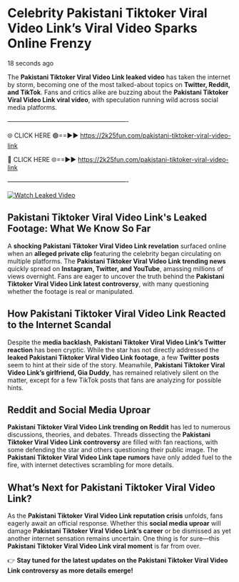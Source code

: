 # Celebrity Pakistani Tiktoker Viral Video Link’s Viral Video Sparks Online Frenzy

18 seconds ago

The **Pakistani Tiktoker Viral Video Link leaked video** has taken the internet by storm, becoming one of the most talked-about topics on **Twitter, Reddit, and TikTok**. Fans and critics alike are buzzing about the **Pakistani Tiktoker Viral Video Link viral video**, with speculation running wild across social media platforms.

———————————————————-

🌐 CLICK HERE 🟢==►► https://2k25fun.com/pakistani-tiktoker-viral-video-link

🔴 CLICK HERE 🌐==►► https://2k25fun.com/pakistani-tiktoker-viral-video-link

———————————————————-

[![Watch Leaked Video](https://miro.medium.com/v2/resize:fit:828/format:webp/1*cilzJN44JGOrTw9NJCrNHA.gif "Watch Leaked Video")](https://2k25fun.com/pakistani-tiktoker-viral-video-link)

## **Pakistani Tiktoker Viral Video Link's Leaked Footage: What We Know So Far**  
A **shocking Pakistani Tiktoker Viral Video Link revelation** surfaced online when an **alleged private clip** featuring the celebrity began circulating on multiple platforms. The **Pakistani Tiktoker Viral Video Link trending news** quickly spread on **Instagram, Twitter, and YouTube**, amassing millions of views overnight. Fans are eager to uncover the truth behind the **Pakistani Tiktoker Viral Video Link latest controversy**, with many questioning whether the footage is real or manipulated.  

## **How Pakistani Tiktoker Viral Video Link Reacted to the Internet Scandal**  
Despite the **media backlash**, **Pakistani Tiktoker Viral Video Link’s Twitter reaction** has been cryptic. While the star has not directly addressed the **leaked Pakistani Tiktoker Viral Video Link footage**, a few **Twitter posts** seem to hint at their side of the story. Meanwhile, **Pakistani Tiktoker Viral Video Link’s girlfriend, Gia Duddy**, has remained relatively silent on the matter, except for a few TikTok posts that fans are analyzing for possible hints.  

## **Reddit and Social Media Uproar**  
**Pakistani Tiktoker Viral Video Link trending on Reddit** has led to numerous discussions, theories, and debates. Threads dissecting the **Pakistani Tiktoker Viral Video Link controversy** are filled with fan reactions, with some defending the star and others questioning their public image. The **Pakistani Tiktoker Viral Video Link tape rumors** have only added fuel to the fire, with internet detectives scrambling for more details.  

## **What’s Next for Pakistani Tiktoker Viral Video Link?**  
As the **Pakistani Tiktoker Viral Video Link reputation crisis** unfolds, fans eagerly await an official response. Whether this **social media uproar** will damage **Pakistani Tiktoker Viral Video Link’s career** or be dismissed as yet another internet sensation remains uncertain. One thing is for sure—this **Pakistani Tiktoker Viral Video Link viral moment** is far from over.  

👉 **Stay tuned for the latest updates on the Pakistani Tiktoker Viral Video Link controversy as more details emerge!**  